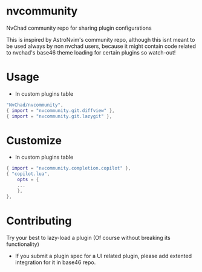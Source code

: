# nvcommunity

NvChad community repo for sharing plugin configurations

This is inspired by AstroNvim's community repo, although this isnt meant to be used always by non nvchad users, because it might contain code related to nvchad's base46 theme loading for certain plugins so watch-out!

# Usage

- In custom plugins table

```lua
"NvChad/nvcommunity",
{ import = "nvcommunity.git.diffview" },
{ import = "nvcommunity.git.lazygit" },
```

# Customize

- In custom plugins table

```lua
{ import = "nvcommunity.completion.copilot" },
{ "copilot.lua",
    opts = {
    ...
    },
},
```

# Contributing

Try your best to lazy-load a plugin (Of course without breaking its functionality)

- If you submit a plugin spec for a UI related plugin, please add extented integration for it in base46 repo.

